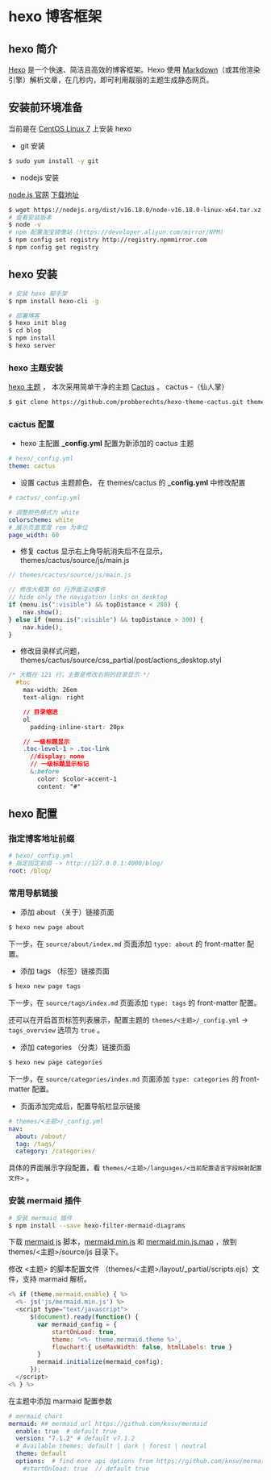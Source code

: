 # hexo 博客框架

## hexo 简介

[Hexo](https://hexo.io/zh-cn/) 是一个快速、简洁且高效的博客框架。Hexo 使用 [Markdown](http://daringfireball.net/projects/markdown/)（或其他渲染引擎）解析文章，在几秒内，即可利用靓丽的主题生成静态网页。

## 安装前环境准备

当前是在 [CentOS Linux 7](https://www.centos.org/) 上安装 hexo

- git 安装

```bash
$ sudo yum install -y git
```

- nodejs 安装

[node.js 官网](https://nodejs.org/en/)  [下载地址](https://nodejs.org/dist/v16.18.0/node-v16.18.0-linux-x64.tar.xz)

```bash
$ wget https://nodejs.org/dist/v16.18.0/node-v16.18.0-linux-x64.tar.xz
# 查看安装版本
$ node -v
# npm 配置淘宝镜像站 (https://developer.aliyun.com/mirror/NPM)
$ npm config set registry http://registry.npmmirror.com
$ npm config get registry
```

## hexo 安装

```bash
# 安装 hexo 脚手架
$ npm install hexo-cli -g

# 部署博客
$ hexo init blog
$ cd blog
$ npm install
$ hexo server
```

### hexo 主题安装

[hexo 主题](https://hexo.io/themes/) ， 本次采用简单干净的主题 [Cactus](https://github.com/probberechts/hexo-theme-cactus) 。 cactus -（仙人掌）

```bash
$ git clone https://github.com/probberechts/hexo-theme-cactus.git themes/cactus
```

### cactus 配置

- hexo 主配置 **_config.yml** 配置为新添加的 cactus 主题

```yaml
# hexo/_config.yml
theme: cactus
```

- 设置 cactus 主题颜色， 在 themes/cactus 的 **_config.yml** 中修改配置 

```yaml
# cactus/_config.yml

# 调整颜色模式为 white
colorscheme: white
# 展示页面宽度 rem 为单位
page_width: 60
```

- 修复 cactus 显示右上角导航消失后不在显示，themes/cactus/source/js/main.js

```javascript
// themes/cactus/source/js/main.js

// 修改大概第 60 行界面滚动事件
// hide only the navigation links on desktop
if (menu.is(":visible") && topDistance < 280) {
    nav.show();
} else if (menu.is(":visible") && topDistance > 300) {
    nav.hide();
}
```

- 修改目录样式问题，themes/cactus/source/css\_partial/post/actions_desktop.styl

```css
/* 大概在 121 行，主要是修改右侧的目录显示 */
  #toc
    max-width: 26em
    text-align: right

    // 目录缩进
    ol
      padding-inline-start: 20px

    // 一级标题显示
    .toc-level-1 > .toc-link
      //display: none
	  // 一级标题显示标记
      &:before
        color: $color-accent-1
        content: "#"
```

## hexo 配置

### 指定博客地址前缀

```yaml
# hexo/_config.yml
# 指定固定前缀 -> http://127.0.0.1:4000/blog/
root: /blog/
```

### 常用导航链接

- 添加 about （关于）链接页面

```sh
$ hexo new page about
```

下一步，在 `source/about/index.md` 页面添加 `type: about`  的 front-matter 配置。

- 添加 tags （标签）链接页面

```sh
$ hexo new page tags
```

下一步，在 `source/tags/index.md` 页面添加 `type: tags`  的 front-matter 配置。

还可以在开启首页标签列表展示，配置主题的 `themes/<主题>/_config.yml` -> `tags_overview` 选项为 `true` 。

- 添加 categories （分类）链接页面

```sh
$ hexo new page categories
```

下一步，在 `source/categories/index.md` 页面添加 `type: categories`  的 front-matter 配置。

- 页面添加完成后，配置导航栏显示链接

```yaml
# themes/<主题>/_config.yml
nav:
  about: /about/
  tag: /tags/
  category: /categories/
```

具体的界面展示字段配置，看 `themes/<主题>/languages/<当前配置语言字段映射配置文件>` 。

### 安装 mermaid 插件

```bash
# 安装 mermaid 插件
$ npm install --save hexo-filter-mermaid-diagrams
```

下载 [mermaid js](https://unpkg.com/browse/mermaid@9.0.0/dist/) 脚本，[mermaid.min.js](https://unpkg.com/browse/mermaid@9.0.0/dist/mermaid.min.js) 和 [mermaid.min.js.map](https://unpkg.com/browse/mermaid@9.0.0/dist/mermaid.min.js.map) ，放到 themes/<主题>/source/js 目录下。

修改 <主题> 的脚本配置文件 （themes/<主题>/layout/_partial/scripts.ejs）文件，支持 marmaid 解析。

```javascript
<% if (theme.mermaid.enable) { %>
  <%- js('js/mermaid.min.js') %>
  <script type="text/javascript">
      $(document).ready(function() {
        var mermaid_config = {
            startOnLoad: true,
            theme: '<%- theme.mermaid.theme %>',
            flowchart:{ useMaxWidth: false, htmlLabels: true }
        }
        mermaid.initialize(mermaid_config);
      });
  </script>
<% } %>
```

在主题中添加 marmaid 配置参数

```yaml
# mermaid chart
mermaid: ## mermaid url https://github.com/knsv/mermaid
  enable: true  # default true
  version: "7.1.2" # default v7.1.2
  # Available themes: default | dark | forest | neutral
  theme: default
  options:  # find more api options from https://github.com/knsv/mermaid/blob/master/src/mermaidAPI.js
    #startOnload: true  // default true
```

